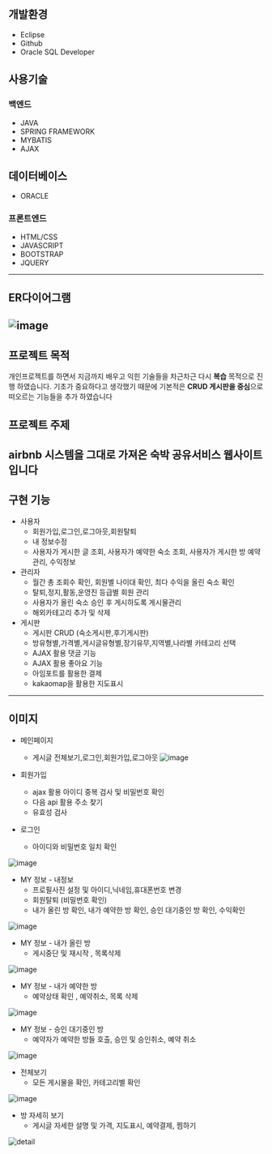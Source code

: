 ## 개발환경

* Eclipse
* Github
* Oracle SQL Developer

## 사용기술

### 백엔드
* JAVA
* SPRING FRAMEWORK
* MYBATIS
* AJAX

## 데이터베이스
* ORACLE

### 프론트엔드
* HTML/CSS
* JAVASCRIPT
* BOOTSTRAP
* JQUERY
---
## ER다이어그램
![image](https://user-images.githubusercontent.com/84512966/183927684-ebc59009-f302-4023-bfb4-0576951deba9.png)
---

## 프로젝트 목적
개인프로젝트를 하면서 지금까지 배우고 익힌 기술들을 차근차근 다시 **복습** 목적으로 진행 하였습니다.
기초가 중요하다고 생각했기 때문에 기본적은 **CRUD 게시판을 중심**으로 떠오르는 기능들을 추가 하였습니다

## 프로젝트 주제
airbnb 시스템을 그대로 가져온 숙박 공유서비스 웹사이트 입니다
---

## 구현 기능
* 사용자
  * 회원가입,로그인,로그아웃,회원탈퇴
  * 내 정보수정
  * 사용자가 게시한 글 조회, 사용자가 예약한 숙소 조회, 사용자가 게시한 방 예약관리, 수익정보
* 관리자
  * 월간 총 조회수 확인, 회원별 나이대 확인, 최다 수익을 올린 숙소 확인
  * 탈퇴,정지,활동,운영진 등급별 회원 관리
  * 사용자가 올린 숙소 승인 후 게시하도록 게시물관리
  * 해외카테고리 추가 및 삭제
* 게시판
  * 게시판 CRUD (숙소게시판,후기게시판)
  * 방유형별,가격별,게시글유형별,장기유무,지역별,나라별 카테고리 선택
  * AJAX 활용 댓글 기능
  * AJAX 활용 좋아요 기능
  * 아임포트를 활용한 결제
  * kakaomap을 활용한 지도표시
---
## 이미지
* 메인페이지
  * 게시글 전체보기,로그인,회원가입,로그아웃
![image](https://user-images.githubusercontent.com/84512966/183959563-9e7b12cb-2c14-4ee0-b0ea-788aa19901b3.png)

* 회원가입
  * ajax 활용 아이디 중복 검사 및 비밀번호 확인
  * 다음 api 활용 주소 찾기
  * 유효성 검사

* 로그인
  * 아이디와 비밀번호 일치 확인

![image](https://user-images.githubusercontent.com/84512966/183961226-56c1eafc-30d8-46b3-bace-ce9d206701ac.png)


* MY 정보 - 내정보
  * 프로필사진 설정 및 아이디,닉네임,휴대폰번호 변경
  * 회원탈퇴 (비밀번호 확인)
  * 내가 올린 방 확인, 내가 예약한 방 확인, 승인 대기중인 방 확인, 수익확인


![image](https://user-images.githubusercontent.com/84512966/184163963-6c197bab-de88-4b19-bf3a-e7a9bf8513ca.png)

* MY 정보 - 내가 올린 방
  * 게시중단 및 재시작 , 목록삭제


![image](https://user-images.githubusercontent.com/84512966/184164040-6f58bd59-6997-4fde-b479-ff915abb806d.png)


* MY 정보 - 내가 예약한 방
  * 예약상태 확인 , 예약취소, 목록 삭제

![image](https://user-images.githubusercontent.com/84512966/184164097-4276417d-bd23-432f-8e4c-9167e2414121.png)


* MY 정보 - 승인 대기중인 방
  * 예약자가 예약한 방들 호출, 승인 및 승인취소, 예약 취소

![image](https://user-images.githubusercontent.com/84512966/184163814-e05d0f3d-e14d-4e79-b466-9569983a37f6.png)


* 전체보기
  * 모든 게시물을 확인, 카테고리별 확인
  
![image](https://user-images.githubusercontent.com/84512966/184299739-8dfa1a61-4aa8-4c5b-9f3b-b70581eef392.png)


* 방 자세히 보기
  * 게시글 자세한 설명 및 가격, 지도표시, 예약결제, 찜하기

![detail](https://user-images.githubusercontent.com/84512966/184300531-f31ad864-9785-49e0-a73c-2d49a7f9fadd.gif)


